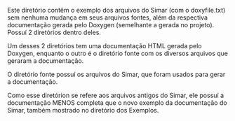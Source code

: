 Este diretório contêm o exemplo dos arquivos do Simar (com o doxyfile.txt) sem nenhuma mudança em seus arquivos fontes, além da respectiva documentação gerada pelo Doxygen (semelhante a gerada no projeto). Possuí 2 diretórios dentro deles.

Um desses 2 diretórios tem uma documentação HTML gerada pelo Doxygen, enquanto o outro é o diretório fonte com os diversos arquivos que geraram a documentação.

O diretório fonte possuí os arquivos do Simar, que foram usados para gerar a documentação.

Como esse diretórion se refere aos arquivos antigos do Simar, ele possuí a documentação MENOS completa que o novo exemplo da documentação do Simar, também mostrado no diretório dos Exemplos. 
